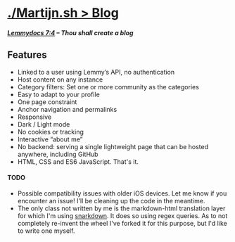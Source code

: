 # [./Martijn.sh > Blog](https://martijn.sh)

##### [Lemmydocs 7:4](https://join-lemmy.org/docs/users/06-other-features.html) – Thou shall create a blog

## Features
- Linked to a user using Lemmy’s API, no authentication
- Host content on any instance
- Category filters: Set one or more community as the categories
- Easy to adapt to your profile
- One page constraint
- Anchor navigation and permalinks
- Responsive
- Dark / Light mode
- No cookies or tracking
- Interactive “about me”
- No backend: serving a single lightweight page that can be hosted anywhere, including GitHub
- HTML, CSS and ES6 JavaScript. That's it.

#### TODO
- Possible compatibility issues with older iOS devices. Let me know if you encounter an issue! I'll be cleaning up the code in the meantime.
- The only class not written by me is the markdown-html translation layer for which I'm using [snarkdown](https://github.com/developit/snarkdown). It does so using regex queries. As to not completely re-invent the wheel I've forked it for this purpose, but I'd like to write one myself. 
